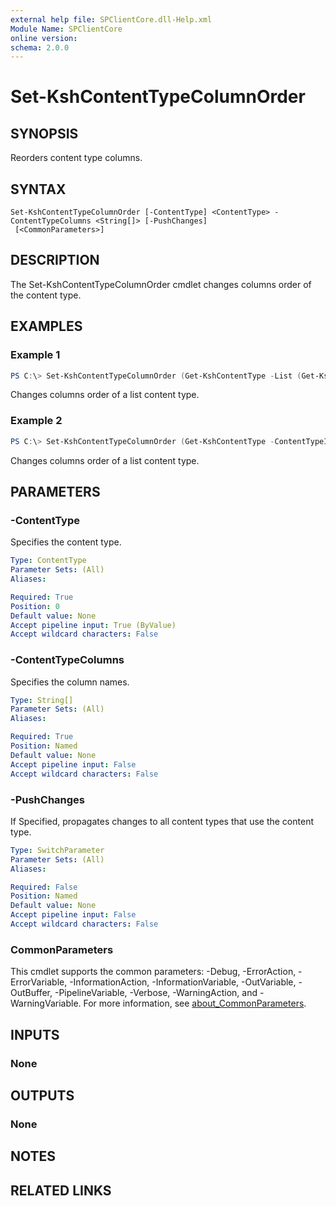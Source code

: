 ```yaml
---
external help file: SPClientCore.dll-Help.xml
Module Name: SPClientCore
online version:
schema: 2.0.0
---
```


# Set-KshContentTypeColumnOrder

## SYNOPSIS
Reorders content type columns.

## SYNTAX

```
Set-KshContentTypeColumnOrder [-ContentType] <ContentType> -ContentTypeColumns <String[]> [-PushChanges]
 [<CommonParameters>]
```

## DESCRIPTION
The Set-KshContentTypeColumnOrder cmdlet changes columns order of the content type.

## EXAMPLES

### Example 1
```powershell
PS C:\> Set-KshContentTypeColumnOrder (Get-KshContentType -List (Get-KshList -ListTitle 'Announcements') -ContentTypeId '0x0100EFB1758564C77D448177233D1199B912000A210B1C5CBC634C849328008B1CC306') -ContentTypeColumns @('Column1', 'Column2')
```

Changes columns order of a list content type.

### Example 2
```powershell
PS C:\> Set-KshContentTypeColumnOrder (Get-KshContentType -ContentTypeId '0x0100EFB1758564C77D448177233D1199B912') -ContentTypeColumns @('Column1', 'Column2')
```

Changes columns order of a list content type.

## PARAMETERS

### -ContentType
Specifies the content type.

```yaml
Type: ContentType
Parameter Sets: (All)
Aliases:

Required: True
Position: 0
Default value: None
Accept pipeline input: True (ByValue)
Accept wildcard characters: False
```

### -ContentTypeColumns
Specifies the column names.

```yaml
Type: String[]
Parameter Sets: (All)
Aliases:

Required: True
Position: Named
Default value: None
Accept pipeline input: False
Accept wildcard characters: False
```

### -PushChanges
If Specified, propagates changes to all content types that use the content type.

```yaml
Type: SwitchParameter
Parameter Sets: (All)
Aliases:

Required: False
Position: Named
Default value: None
Accept pipeline input: False
Accept wildcard characters: False
```

### CommonParameters
This cmdlet supports the common parameters: -Debug, -ErrorAction, -ErrorVariable, -InformationAction, -InformationVariable, -OutVariable, -OutBuffer, -PipelineVariable, -Verbose, -WarningAction, and -WarningVariable. For more information, see [about_CommonParameters](http://go.microsoft.com/fwlink/?LinkID=113216).

## INPUTS

### None

## OUTPUTS

### None

## NOTES

## RELATED LINKS
